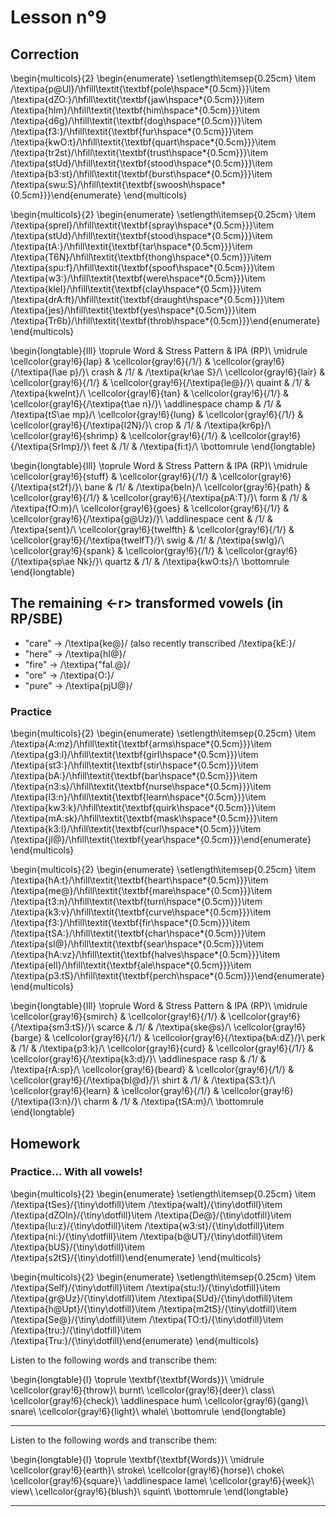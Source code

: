 # Lesson n°9



## Correction

\begin{multicols}{2}
\begin{enumerate}
\setlength\itemsep{0.25cm}
\item /\textipa{p@Ul}/\hfill\textit{\textbf{pole\hspace*{0.5cm}}}\item /\textipa{dZO:}/\hfill\textit{\textbf{jaw\hspace*{0.5cm}}}\item /\textipa{hIm}/\hfill\textit{\textbf{him\hspace*{0.5cm}}}\item /\textipa{d6g}/\hfill\textit{\textbf{dog\hspace*{0.5cm}}}\item /\textipa{f3:}/\hfill\textit{\textbf{fur\hspace*{0.5cm}}}\item /\textipa{kwO:t}/\hfill\textit{\textbf{quart\hspace*{0.5cm}}}\item /\textipa{tr2st}/\hfill\textit{\textbf{trust\hspace*{0.5cm}}}\item /\textipa{stUd}/\hfill\textit{\textbf{stood\hspace*{0.5cm}}}\item /\textipa{b3:st}/\hfill\textit{\textbf{burst\hspace*{0.5cm}}}\item /\textipa{swu:S}/\hfill\textit{\textbf{swoosh\hspace*{0.5cm}}}\end{enumerate}
\end{multicols}

\begin{multicols}{2}
\begin{enumerate}
\setlength\itemsep{0.25cm}
\item /\textipa{spreI}/\hfill\textit{\textbf{spray\hspace*{0.5cm}}}\item /\textipa{stUd}/\hfill\textit{\textbf{stood\hspace*{0.5cm}}}\item /\textipa{tA:}/\hfill\textit{\textbf{tar\hspace*{0.5cm}}}\item /\textipa{T6N}/\hfill\textit{\textbf{thong\hspace*{0.5cm}}}\item /\textipa{spu:f}/\hfill\textit{\textbf{spoof\hspace*{0.5cm}}}\item /\textipa{w3:}/\hfill\textit{\textbf{were\hspace*{0.5cm}}}\item /\textipa{kleI}/\hfill\textit{\textbf{clay\hspace*{0.5cm}}}\item /\textipa{drA:ft}/\hfill\textit{\textbf{draught\hspace*{0.5cm}}}\item /\textipa{jes}/\hfill\textit{\textbf{yes\hspace*{0.5cm}}}\item /\textipa{Tr6b}/\hfill\textit{\textbf{throb\hspace*{0.5cm}}}\end{enumerate}
\end{multicols}

\begin{longtable}{lll}
\toprule
Word & Stress Pattern & IPA (RP)\\
\midrule
\cellcolor{gray!6}{lap} & \cellcolor{gray!6}{/1/} & \cellcolor{gray!6}{/\textipa{l\ae p}/}\\
crash & /1/ & /\textipa{kr\ae S}/\\
\cellcolor{gray!6}{lair} & \cellcolor{gray!6}{/1/} & \cellcolor{gray!6}{/\textipa{le@}/}\\
quaint & /1/ & /\textipa{kweInt}/\\
\cellcolor{gray!6}{tan} & \cellcolor{gray!6}{/1/} & \cellcolor{gray!6}{/\textipa{t\ae n}/}\\
\addlinespace
champ & /1/ & /\textipa{tS\ae mp}/\\
\cellcolor{gray!6}{lung} & \cellcolor{gray!6}{/1/} & \cellcolor{gray!6}{/\textipa{l2N}/}\\
crop & /1/ & /\textipa{kr6p}/\\
\cellcolor{gray!6}{shrimp} & \cellcolor{gray!6}{/1/} & \cellcolor{gray!6}{/\textipa{SrImp}/}\\
feet & /1/ & /\textipa{fi:t}/\\
\bottomrule
\end{longtable}


\begin{longtable}{lll}
\toprule
Word & Stress Pattern & IPA (RP)\\
\midrule
\cellcolor{gray!6}{stuff} & \cellcolor{gray!6}{/1/} & \cellcolor{gray!6}{/\textipa{st2f}/}\\
bane & /1/ & /\textipa{beIn}/\\
\cellcolor{gray!6}{path} & \cellcolor{gray!6}{/1/} & \cellcolor{gray!6}{/\textipa{pA:T}/}\\
form & /1/ & /\textipa{fO:m}/\\
\cellcolor{gray!6}{goes} & \cellcolor{gray!6}{/1/} & \cellcolor{gray!6}{/\textipa{g@Uz}/}\\
\addlinespace
cent & /1/ & /\textipa{sent}/\\
\cellcolor{gray!6}{twelfth} & \cellcolor{gray!6}{/1/} & \cellcolor{gray!6}{/\textipa{twelfT}/}\\
swig & /1/ & /\textipa{swIg}/\\
\cellcolor{gray!6}{spank} & \cellcolor{gray!6}{/1/} & \cellcolor{gray!6}{/\textipa{sp\ae Nk}/}\\
quartz & /1/ & /\textipa{kwO:ts}/\\
\bottomrule
\end{longtable}

## The remaining <-r> transformed vowels (in RP/SBE)

* "care"  $\rightarrow$ /\textipa{ke@}/ (also recently transcribed /\textipa{kE:}/
* "here"  $\rightarrow$ /\textipa{hI@}/
* "fire"  $\rightarrow$ /\textipa{"faI.@}/
* "ore"  $\rightarrow$ /\textipa{O:}/
* "pure"  $\rightarrow$ /\textipa{pjU@}/

### Practice

\begin{multicols}{2}
\begin{enumerate}
\setlength\itemsep{0.25cm}
\item /\textipa{A:mz}/\hfill\textit{\textbf{arms\hspace*{0.5cm}}}\item /\textipa{g3:l}/\hfill\textit{\textbf{girl\hspace*{0.5cm}}}\item /\textipa{st3:}/\hfill\textit{\textbf{stir\hspace*{0.5cm}}}\item /\textipa{bA:}/\hfill\textit{\textbf{bar\hspace*{0.5cm}}}\item /\textipa{n3:s}/\hfill\textit{\textbf{nurse\hspace*{0.5cm}}}\item /\textipa{l3:n}/\hfill\textit{\textbf{learn\hspace*{0.5cm}}}\item /\textipa{kw3:k}/\hfill\textit{\textbf{quirk\hspace*{0.5cm}}}\item /\textipa{mA:sk}/\hfill\textit{\textbf{mask\hspace*{0.5cm}}}\item /\textipa{k3:l}/\hfill\textit{\textbf{curl\hspace*{0.5cm}}}\item /\textipa{jI@}/\hfill\textit{\textbf{year\hspace*{0.5cm}}}\end{enumerate}
\end{multicols}

\begin{multicols}{2}
\begin{enumerate}
\setlength\itemsep{0.25cm}
\item /\textipa{hA:t}/\hfill\textit{\textbf{heart\hspace*{0.5cm}}}\item /\textipa{me@}/\hfill\textit{\textbf{mare\hspace*{0.5cm}}}\item /\textipa{t3:n}/\hfill\textit{\textbf{turn\hspace*{0.5cm}}}\item /\textipa{k3:v}/\hfill\textit{\textbf{curve\hspace*{0.5cm}}}\item /\textipa{f3:}/\hfill\textit{\textbf{fir\hspace*{0.5cm}}}\item /\textipa{tSA:}/\hfill\textit{\textbf{char\hspace*{0.5cm}}}\item /\textipa{sI@}/\hfill\textit{\textbf{sear\hspace*{0.5cm}}}\item /\textipa{hA:vz}/\hfill\textit{\textbf{halves\hspace*{0.5cm}}}\item /\textipa{eIl}/\hfill\textit{\textbf{ale\hspace*{0.5cm}}}\item /\textipa{p3:tS}/\hfill\textit{\textbf{perch\hspace*{0.5cm}}}\end{enumerate}
\end{multicols}


\begin{longtable}{lll}
\toprule
Word & Stress Pattern & IPA (RP)\\
\midrule
\cellcolor{gray!6}{smirch} & \cellcolor{gray!6}{/1/} & \cellcolor{gray!6}{/\textipa{sm3:tS}/}\\
scarce & /1/ & /\textipa{ske@s}/\\
\cellcolor{gray!6}{barge} & \cellcolor{gray!6}{/1/} & \cellcolor{gray!6}{/\textipa{bA:dZ}/}\\
perk & /1/ & /\textipa{p3:k}/\\
\cellcolor{gray!6}{curd} & \cellcolor{gray!6}{/1/} & \cellcolor{gray!6}{/\textipa{k3:d}/}\\
\addlinespace
rasp & /1/ & /\textipa{rA:sp}/\\
\cellcolor{gray!6}{beard} & \cellcolor{gray!6}{/1/} & \cellcolor{gray!6}{/\textipa{bI@d}/}\\
shirt & /1/ & /\textipa{S3:t}/\\
\cellcolor{gray!6}{learn} & \cellcolor{gray!6}{/1/} & \cellcolor{gray!6}{/\textipa{l3:n}/}\\
charm & /1/ & /\textipa{tSA:m}/\\
\bottomrule
\end{longtable}

## Homework

### Practice... With all vowels!

\begin{multicols}{2}
\begin{enumerate}
\setlength\itemsep{0.25cm}
\item /\textipa{tSes}/{\tiny\dotfill}\item /\textipa{waIt}/{\tiny\dotfill}\item /\textipa{dZOIn}/{\tiny\dotfill}\item /\textipa{De@}/{\tiny\dotfill}\item /\textipa{lu:z}/{\tiny\dotfill}\item /\textipa{w3:st}/{\tiny\dotfill}\item /\textipa{ni:}/{\tiny\dotfill}\item /\textipa{b@UT}/{\tiny\dotfill}\item /\textipa{bUS}/{\tiny\dotfill}\item /\textipa{s2tS}/{\tiny\dotfill}\end{enumerate}
\end{multicols}

\begin{multicols}{2}
\begin{enumerate}
\setlength\itemsep{0.25cm}
\item /\textipa{Self}/{\tiny\dotfill}\item /\textipa{stu:l}/{\tiny\dotfill}\item /\textipa{gr@Uz}/{\tiny\dotfill}\item /\textipa{SUd}/{\tiny\dotfill}\item /\textipa{h@Upt}/{\tiny\dotfill}\item /\textipa{m2tS}/{\tiny\dotfill}\item /\textipa{Se@}/{\tiny\dotfill}\item /\textipa{TO:t}/{\tiny\dotfill}\item /\textipa{tru:}/{\tiny\dotfill}\item /\textipa{Tru:}/{\tiny\dotfill}\end{enumerate}
\end{multicols}

Listen to the following words and transcribe them:



 
\begin{longtable}{l}
\toprule
\textbf{\textbf{Words}}\\
\midrule
\cellcolor{gray!6}{throw}\\
burnt\\
\cellcolor{gray!6}{deer}\\
class\\
\cellcolor{gray!6}{check}\\
\addlinespace
hum\\
\cellcolor{gray!6}{gang}\\
snare\\
\cellcolor{gray!6}{light}\\
whale\\
\bottomrule
\end{longtable} 

---

Listen to the following words and transcribe them:



 
\begin{longtable}{l}
\toprule
\textbf{\textbf{Words}}\\
\midrule
\cellcolor{gray!6}{earth}\\
stroke\\
\cellcolor{gray!6}{horse}\\
choke\\
\cellcolor{gray!6}{square}\\
\addlinespace
lame\\
\cellcolor{gray!6}{week}\\
view\\
\cellcolor{gray!6}{blush}\\
squint\\
\bottomrule
\end{longtable} 

---
